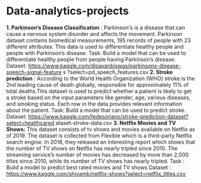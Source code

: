 # Data-analytics-projects
**1. Parkinson’s Disease Classification** : Parkinson's is a disease that can cause a
nervous system disorder and affects the movement. Parkinson dataset contains
biomedical measurements, 195 records of people with 23 different attributes. This
data is used to differentiate healthy people and people with Parkinson’s disease.
Task: Build a model that can be used to differentiate healthy people from people
having Parkinson’s disease.
Dataset:
https://www.kaggle.com/dipayanbiswas/parkinsons-disease-speech-signal-feature
s ?select=pd_speech_features.csv
**2. Stroke prediction** : According to the World Health Organization (WHO) stroke is
the 2nd leading cause of death globally, responsible for approximately 11% of
total deaths.This dataset is used to predict whether a patient is likely to get a
stroke based on the input parameters like gender, age, various diseases, and
smoking status. Each row in the data provides relevant information about the
patient.
Task: Build a model that can be used to predict stroke.
Dataset:
https://www.kaggle.com/fedesoriano/stroke-prediction-dataset?select=healthcared ataset-stroke-data.csv
**3. Netflix Movies and TV Shows:** This dataset consists of tv shows and movies
available on Netflix as of 2019. The dataset is collected from Flexible which is a
third-party Netflix search engine. In 2018, they released an interesting report
which shows that the number of TV shows on Netflix has nearly tripled since
2010. The streaming service’s number of movies has decreased by more than
2,000 titles since 2010, while its number of TV shows has nearly tripled.
Task : Build a model to predict best rated movies and TV shows
Dataset :
https://www.kaggle.com/shivamb/netflix-shows?select=netflix_titles.csv
